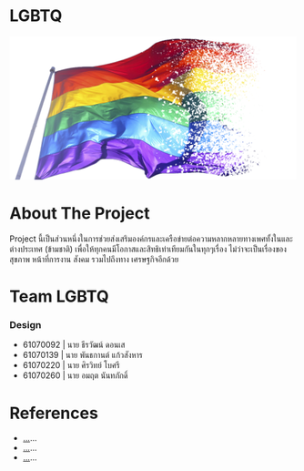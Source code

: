# LGBTQ
<img src="Photo/lgbt.png" width="850"><br>

# About The Project
<p>Project นี้เป็นส่วนหนึ่งในการช่วยส่งเสริมองค์กรและเครือข่ายต่อความหลากหลายทางเพศทั้งในและต่างประเทศ (ข้ามชาติ) เพื่อให้ทุกคนมีโอกาสและสิทธิเท่าเทียมกันในทุกๆเรื่อง ไม่ว่าจะเป็นเรื่องของสุขภาพ หน้าที่การงาน สังคม รวมไปถึงทาง เศรษฐกิจอีกด้วย</p>

# Team LGBTQ
<h3>Design</h3>
<ul>
    <li>61070092 | นาย ธีรวัฒน์ ดอนเส</li>
    <li>61070139 | นาย พันธกานต์ แก้วสังหาร</li>
    <li>61070220 | นาย ศิรวิทย์ โบศรี</li>
    <li>61070260 | นาย อมฤต นันทภักดิ์</li>
</ul>

# References
<ul>
    <li><a href="http://www.thairsc.com/">...</a>...</li>
    <li><a href="https://data.go.th/DatasetDetail.aspx?id=71aa612f-adaf-4b0d-b81b-ccdfd97efeef">...</a>...</li>
    <li><a href="https://www.frank.co.th/ประกันภัยรถยนต์/เคล็ดลับ/อุบัติเหตุรถยนต์">...</a>...</li>
</ul>
